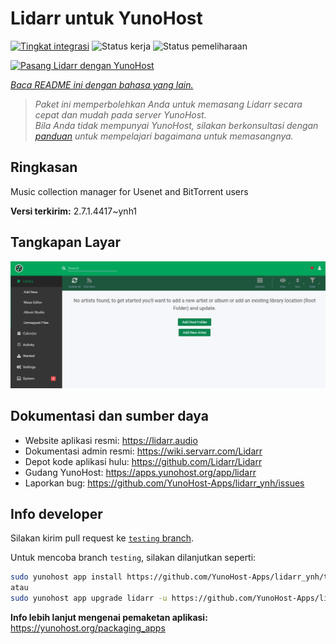 <!--
N.B.: README ini dibuat secara otomatis oleh <https://github.com/YunoHost/apps/tree/master/tools/readme_generator>
Ini TIDAK boleh diedit dengan tangan.
-->

# Lidarr untuk YunoHost

[![Tingkat integrasi](https://dash.yunohost.org/integration/lidarr.svg)](https://ci-apps.yunohost.org/ci/apps/lidarr/) ![Status kerja](https://ci-apps.yunohost.org/ci/badges/lidarr.status.svg) ![Status pemeliharaan](https://ci-apps.yunohost.org/ci/badges/lidarr.maintain.svg)

[![Pasang Lidarr dengan YunoHost](https://install-app.yunohost.org/install-with-yunohost.svg)](https://install-app.yunohost.org/?app=lidarr)

*[Baca README ini dengan bahasa yang lain.](./ALL_README.md)*

> *Paket ini memperbolehkan Anda untuk memasang Lidarr secara cepat dan mudah pada server YunoHost.*  
> *Bila Anda tidak mempunyai YunoHost, silakan berkonsultasi dengan [panduan](https://yunohost.org/install) untuk mempelajari bagaimana untuk memasangnya.*

## Ringkasan

Music collection manager for Usenet and BitTorrent users

**Versi terkirim:** 2.7.1.4417~ynh1

## Tangkapan Layar

![Tangkapan Layar pada Lidarr](./doc/screenshots/screenshot.jpg)

## Dokumentasi dan sumber daya

- Website aplikasi resmi: <https://lidarr.audio>
- Dokumentasi admin resmi: <https://wiki.servarr.com/Lidarr>
- Depot kode aplikasi hulu: <https://github.com/Lidarr/Lidarr>
- Gudang YunoHost: <https://apps.yunohost.org/app/lidarr>
- Laporkan bug: <https://github.com/YunoHost-Apps/lidarr_ynh/issues>

## Info developer

Silakan kirim pull request ke [`testing` branch](https://github.com/YunoHost-Apps/lidarr_ynh/tree/testing).

Untuk mencoba branch `testing`, silakan dilanjutkan seperti:

```bash
sudo yunohost app install https://github.com/YunoHost-Apps/lidarr_ynh/tree/testing --debug
atau
sudo yunohost app upgrade lidarr -u https://github.com/YunoHost-Apps/lidarr_ynh/tree/testing --debug
```

**Info lebih lanjut mengenai pemaketan aplikasi:** <https://yunohost.org/packaging_apps>
